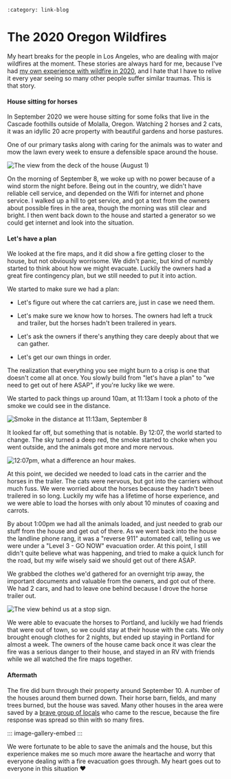 ```{post} Jan 09, 2025
:category: link-blog
```

# The 2020 Oregon Wildfires

My heart breaks for the people in Los Angeles, who are dealing with
major wildfires at the moment. These stories are always hard for me,
because I've had [my own experience with wildfire in
2020](https://en.wikipedia.org/wiki/2020_Oregon_wildfires), and I hate
that I have to relive it every year seeing so many other people suffer
similar traumas. This is that story.

#### House sitting for horses

In September 2020 we were house sitting for some folks that live in the
Cascade foothills outside of Molalla, Oregon. Watching 2 horses and 2
cats, it was an idyllic 20 acre property with beautiful gardens and
horse pastures.

One of our primary tasks along with caring for the animals was to water
and mow the lawn every week to ensure a defensible space around the
house.

![The view from the deck of the house (August
1)](/_static/img/substack/the-2020-oregon-wildfires_image_1.jpeg "No photo description available.")

On the morning of September 8, we woke up with no power because of a
wind storm the night before. Being out in the country, we didn't have
reliable cell service, and depended on the Wifi for internet and phone
service. I walked up a hill to get service, and got a text from the
owners about possible fires in the area, though the morning was still
clear and bright. I then went back down to the house and started a
generator so we could get internet and look into the situation.

#### Let's have a plan

We looked at the fire maps, and it did show a fire getting closer to the
house, but not obviously worrisome. We didn't panic, but kind of numbly
started to think about how we might evacuate. Luckily the owners had a
great fire contingency plan, but we still needed to put it into action.

We started to make sure we had a plan:

-   Let's figure out where the cat carriers are, just in case we need
    them.

-   Let's make sure we know how to horses. The owners had left a truck
    and trailer, but the horses hadn't been trailered in years.

-   Let's ask the owners if there's anything they care deeply about that
    we can gather.

-   Let's get our own things in order.

The realization that everything you see might burn to a crisp is one
that doesn't come all at once. You slowly build from "let's have a plan"
to "we need to get out of here ASAP", if you're lucky like we were.

We started to pack things up around 10am, at 11:13am I took a photo of
the smoke we could see in the distance.

![Smoke in the distance at 11:13am, September
8](/_static/img/substack/the-2020-oregon-wildfires_image_2.png)

It looked far off, but something that is notable. By 12:07, the world
started to change. The sky turned a deep red, the smoke started to choke
when you went outside, and the animals got more and more nervous.

![12:07pm, what a difference an hour
makes.](/_static/img/substack/the-2020-oregon-wildfires_image_3.png)

At this point, we decided we needed to load cats in the carrier and the
horses in the trailer. The cats were nervous, but got into the carriers
without much fuss. We were worried about the horses because they hadn't
been trailered in so long. Luckily my wife has a lifetime of horse
experience, and we were able to load the horses with only about 10
minutes of coaxing and carrots.

By about 1:00pm we had all the animals loaded, and just needed to grab
our stuff from the house and get out of there. As we went back into the
house the landline phone rang, it was a "reverse 911" automated call,
telling us we were under a "Level 3 - GO NOW" evacuation order. At this
point, I still didn't quite believe what was happening, and tried to
make a quick lunch for the road, but my wife wisely said we should get
out of there ASAP.

We grabbed the clothes we'd gathered for an overnight trip away, the
important documents and valuable from the owners, and got out of there.
We had 2 cars, and had to leave one behind because I drove the horse
trailer out.

![The view behind us at a stop
sign.](/_static/img/substack/the-2020-oregon-wildfires_image_4.png)

We were able to evacuate the horses to Portland, and luckily we had
friends that were out of town, so we could stay at their house with the
cats. We only brought enough clothes for 2 nights, but ended up staying
in Portland for almost a week. The owners of the house came back once it
was clear the fire was a serious danger to their house, and stayed in an
RV with friends while we all watched the fire maps together.

#### Aftermath

The fire did burn through their property around September 10. A number
of the houses around them burned down. Their horse barn, fields, and
many trees burned, but the house was saved. Many other houses in the
area were saved by a [brave group of
locals](https://www.reuters.com/article/business/environment/how-a-hillbilly-brigade-saved-an-oregon-town-from-raging-wildfires-idUSKBN2682OE/)
who came to the rescue, because the fire response was spread so thin
with so many fires.

::: image-gallery-embed
:::

We were fortunate to be able to save the animals and the house, but this
experience makes me so much more aware the heartache and worry that
everyone dealing with a fire evacuation goes through. My heart goes out
to everyone in this situation ❤️
